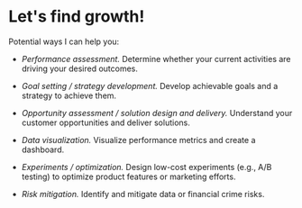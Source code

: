# Let's find growth! 

Potential ways I can help you:

* <em> Performance assessment.</em> Determine whether your current activities are driving your desired outcomes.

* <em> Goal setting / strategy development.</em> Develop achievable goals and a strategy to achieve them.

* <em> Opportunity assessment / solution design and delivery.</em> Understand your customer opportunities and deliver solutions.

* <em> Data visualization.</em> Visualize performance metrics and create a dashboard.

* <em> Experiments / optimization.</em> Design low-cost experiments (e.g., A/B testing) to optimize product features or marketing efforts.

* <em> Risk mitigation.</em> Identify and mitigate data or financial crime risks.
